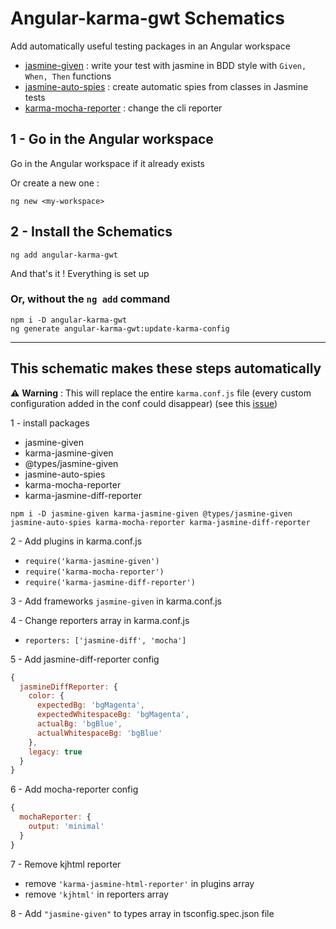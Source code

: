 # Angular-karma-gwt Schematics

Add automatically useful testing packages in an Angular workspace

- [jasmine-given](https://github.com/searls/jasmine-given) : write your test with jasmine in BDD style with `Given, When, Then` functions
- [jasmine-auto-spies](https://github.com/hirezio/jasmine-auto-spies) : create automatic spies from classes in Jasmine tests
- [karma-mocha-reporter](https://github.com/litixsoft/karma-mocha-reporter) : change the cli reporter

## 1 - Go in the Angular workspace

Go in the Angular workspace if it already exists

Or create a new one :

```
ng new <my-workspace>
```

## 2 - Install the Schematics

```
ng add angular-karma-gwt
```

And that's it ! Everything is set up

### Or, without the `ng add` command

```
npm i -D angular-karma-gwt
ng generate angular-karma-gwt:update-karma-config
```

---

## This schematic makes these steps automatically

⚠️ **Warning** : This will replace the entire `karma.conf.js` file (every custom configuration added in the conf could disappear) (see this [issue](https://github.com/PastaBolo/angular-karma-gwt/issues/3))

1 - install packages

- jasmine-given
- karma-jasmine-given
- @types/jasmine-given
- jasmine-auto-spies
- karma-mocha-reporter
- karma-jasmine-diff-reporter

```
npm i -D jasmine-given karma-jasmine-given @types/jasmine-given jasmine-auto-spies karma-mocha-reporter karma-jasmine-diff-reporter
```

2 - Add plugins in karma.conf.js

- `require('karma-jasmine-given')`
- `require('karma-mocha-reporter')`
- `require('karma-jasmine-diff-reporter')`

3 - Add frameworks `jasmine-given` in karma.conf.js

4 - Change reporters array in karma.conf.js

- `reporters: ['jasmine-diff', 'mocha']`

5 - Add jasmine-diff-reporter config

```javascript
{
  jasmineDiffReporter: {
    color: {
      expectedBg: 'bgMagenta',
      expectedWhitespaceBg: 'bgMagenta',
      actualBg: 'bgBlue',
      actualWhitespaceBg: 'bgBlue'
    },
    legacy: true
  }
}
```

6 - Add mocha-reporter config

```javascript
{
  mochaReporter: {
    output: 'minimal'
  }
}
```

7 - Remove kjhtml reporter

- remove `'karma-jasmine-html-reporter'` in plugins array
- remove `'kjhtml'` in reporters array

8 - Add `"jasmine-given"` to types array in tsconfig.spec.json file
